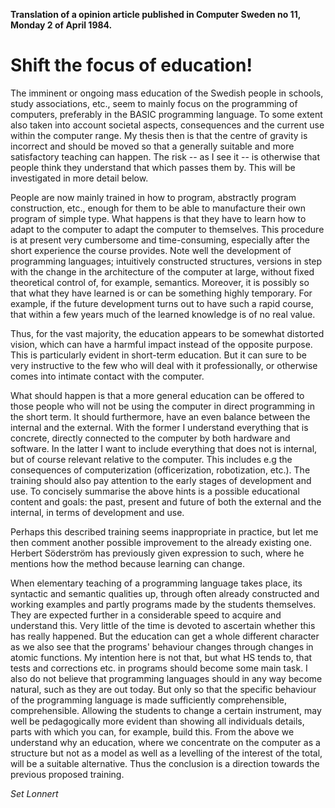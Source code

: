
__Translation of a opinion article
published in Computer Sweden no 11,
Monday 2 of April 1984.__


# Shift the focus of education!

The imminent or ongoing mass education of the Swedish people in
schools, study associations, etc., seem to mainly focus on the programming
of computers, preferably in the BASIC programming language. To some
extent also taken into account societal aspects, consequences and the
current use within the computer range. My thesis then is that the centre
of gravity is incorrect and should be moved so that a generally suitable
and more satisfactory teaching can happen. The risk -- as I see it -- is
otherwise that people think they understand that which passes them by.
This will be investigated in more detail below.

People are now mainly trained in how to program, abstractly program
construction, etc., enough for them to be able to manufacture their own
program of simple type. What happens is that they have to learn how to adapt
to the computer to adapt the computer to themselves. This procedure is at
present very cumbersome and time-consuming, especially after the short
experience the course provides. Note well the development of programming
languages; intuitively constructed structures, versions in step with the
change in the architecture of the computer at large, without fixed theoretical
control of, for example, semantics. Moreover, it is possibly so that what they
have learned is or can be something highly temporary. For example, if the future
development turns out to have such a rapid course, that within a few years much
of the learned knowledge is of no real value.

Thus, for the vast majority, the education appears to be somewhat distorted
vision, which can have a harmful impact instead of the opposite purpose.
This is particularly evident in short-term education. But it can sure to be
very instructive to the few who will deal with it professionally, or otherwise
comes into intimate contact with the computer.

What should happen is that a more general education can be offered to those
people who will not be using the computer in direct programming in the short term.
It should furthermore, have an even balance between the internal and the external.
With the former I understand everything that is concrete, directly connected to
the computer by both hardware and software. In the latter I want to include everything
that does not is internal, but of course relevant relative to the computer. This
includes e.g the consequences of computerization (officerization, robotization, etc.).
The training should also pay attention to the early stages of development and use.
To concisely summarise the above hints is a possible educational
content and goals: the past, present and future of both the external and
the internal, in terms of development and use.

Perhaps this described training seems inappropriate in practice, but let me
then comment another possible improvement to the already existing one. Herbert
Söderström has previously given expression to such, where he mentions how the
method because learning can change.

When elementary teaching of a programming language takes place, its syntactic and
semantic qualities up, through often already constructed and working examples
and partly programs made by the students themselves. They are expected further in a
considerable speed to acquire and understand this. Very little of the time is devoted
to ascertain whether this has really happened. But the education can get a whole
different character as we also see that the programs' behaviour changes through
changes in atomic functions. My intention here is not that, but what HS
tends to, that tests and corrections etc. in programs should become some main task.
I also do not believe that programming languages should in any way become natural,
such as they are out today. But only so that the specific behaviour of the programming
language is made sufficiently comprehensible, comprehensible. Allowing the students to
change a certain instrument, may well be pedagogically more evident than showing all
individuals details, parts with which you can, for example, build this. From the above
we understand why an education, where we concentrate on the computer as a structure but
not as a model as well as a levelling of the interest of the total, will be
a suitable alternative. Thus the conclusion is a direction towards the previous 
proposed training.

*Set Lonnert*
